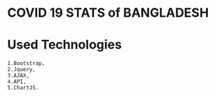 # COVID 19 STATS of BANGLADESH


# Used Technologies
    1.Bootstrap,
    2.Jquery,
    3.AJAX,
    4.API,
    5.ChartJS.
